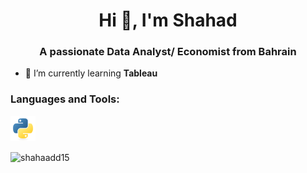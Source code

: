 # <h1 align="center">Hi 👋, I'm Shahad</h1>
<h3 align="center">A passionate Data Analyst/ Economist from Bahrain</h3>

- 🌱 I’m currently learning **Tableau**


</p>

<h3 align="left">Languages and Tools:</h3>
<p align="left"> <a href="https://www.python.org" target="_blank" rel="noreferrer"> <img src="https://raw.githubusercontent.com/devicons/devicon/master/icons/python/python-original.svg" alt="python" width="40" height="40"/> </a> </p>

<p><img align="center" src="https://github-readme-stats.vercel.app/api/top-langs?username=shahaadd15&show_icons=true&locale=en&layout=compact" alt="shahaadd15" /></p>
 
